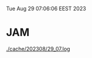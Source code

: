 Tue Aug 29 07:06:06 EEST 2023
# JAM
<a href='./cache/202308/29_07.log'>./cache/202308/29_07.log</a>
